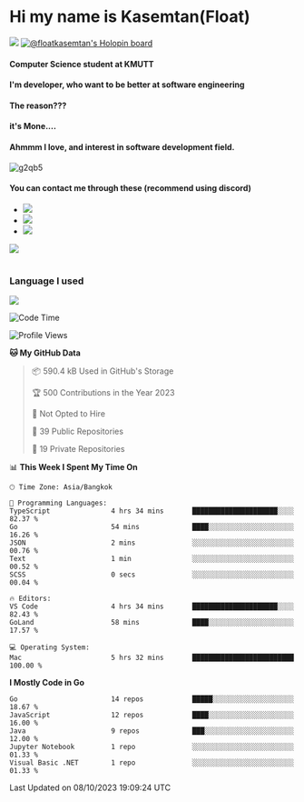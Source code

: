 # Hi my name is Kasemtan(Float)
![](https://64.media.tumblr.com/9c2a8f831efe8da556ffbf89cebb52c9/b86c1ab833a37e32-93/s1280x1920/d000dc22f75df64be2bc150f5fa69c4f6df6bb07.gifv)
[![@floatkasemtan's Holopin board](https://holopin.me/floatkasemtan)](https://holopin.io/@floatkasemtan)
#### Computer Science student at KMUTT
#### I'm developer, who want to be better at software engineering
#### The reason???
#### it's Mone.... 
#### Ahmmm I love, and interest in software development field.
![g2qb5](https://user-images.githubusercontent.com/69688279/175812510-9235eaf7-72f7-40d3-b163-56efa9aa5c6b.gif)

#### You can contact me through these (recommend using discord)
- [![](https://img.shields.io/badge/Discord-5865F2?logo=Discord&logoColor=white)](https://discordapp.com/users/278155096225742848)
- [![](https://img.shields.io/badge/Facebook-1877F2?logo=facebook&logoColor=white)](https://www.facebook.com/float.teavasirichokchai/)
- [![](https://img.shields.io/badge/linkedin-0A66C2?logo=linkedin&logoColor=white)](https://www.linkedin.com/in/floatkasemtan/)

[![](https://github-readme-stats.vercel.app/api?username=FloatKasemtan&show_icons=true&theme=nightowl)]()
#
### Language I used
[![](https://github-readme-stats.vercel.app/api/top-langs/?username=FloatKasemtan&layout=compact&theme=nightowl)]()
<!--START_SECTION:waka-->
![Code Time](http://img.shields.io/badge/Code%20Time-1%2C218%20hrs%2033%20mins-blue)

![Profile Views](http://img.shields.io/badge/Profile%20Views-1-blue)

**🐱 My GitHub Data** 

> 📦 590.4 kB Used in GitHub's Storage 
 > 
> 🏆 500 Contributions in the Year 2023
 > 
> 🚫 Not Opted to Hire
 > 
> 📜 39 Public Repositories 
 > 
> 🔑 19 Private Repositories 
 > 
📊 **This Week I Spent My Time On** 

```text
🕑︎ Time Zone: Asia/Bangkok

💬 Programming Languages: 
TypeScript               4 hrs 34 mins       █████████████████████░░░░   82.37 % 
Go                       54 mins             ████░░░░░░░░░░░░░░░░░░░░░   16.26 % 
JSON                     2 mins              ░░░░░░░░░░░░░░░░░░░░░░░░░   00.76 % 
Text                     1 min               ░░░░░░░░░░░░░░░░░░░░░░░░░   00.52 % 
SCSS                     0 secs              ░░░░░░░░░░░░░░░░░░░░░░░░░   00.04 % 

🔥 Editors: 
VS Code                  4 hrs 34 mins       █████████████████████░░░░   82.43 % 
GoLand                   58 mins             ████░░░░░░░░░░░░░░░░░░░░░   17.57 % 

💻 Operating System: 
Mac                      5 hrs 32 mins       █████████████████████████   100.00 % 
```

**I Mostly Code in Go** 

```text
Go                       14 repos            █████░░░░░░░░░░░░░░░░░░░░   18.67 % 
JavaScript               12 repos            ████░░░░░░░░░░░░░░░░░░░░░   16.00 % 
Java                     9 repos             ███░░░░░░░░░░░░░░░░░░░░░░   12.00 % 
Jupyter Notebook         1 repo              ░░░░░░░░░░░░░░░░░░░░░░░░░   01.33 % 
Visual Basic .NET        1 repo              ░░░░░░░░░░░░░░░░░░░░░░░░░   01.33 % 
```




 Last Updated on 08/10/2023 19:09:24 UTC
<!--END_SECTION:waka-->
<!--
**FloatKasemtan/FloatKasemtan** is a ✨ _special_ ✨ repository because its `README.md` (this file) appears on your GitHub profile.

Here are some ideas to get you started:

- 🔭 I’m currently working on ...
- 🌱 I’m currently learning ...
- 👯 I’m looking to collaborate on ...
- 🤔 I’m looking for help with ...
- 💬 Ask me about ...
- 📫 How to reach me: ...
- 😄 Pronouns: ...
- ⚡ Fun fact: ...
-->
